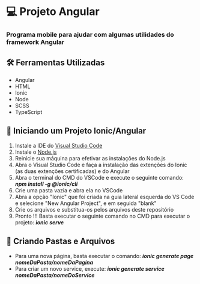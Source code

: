 # :computer: Projeto Angular 
### Programa mobile para ajudar com algumas utilidades do framework Angular

## 🛠️ Ferramentas Utilizadas

* Angular
* HTML
* Ionic
* Node
* SCSS
* TypeScript

## 🚀 Iniciando um Projeto Ionic/Angular

1. Instale a IDE do [Visual Studio Code](https://code.visualstudio.com/)
2. Instale o [Node.js](https://nodejs.org/)
3. Reinicie sua máquina para efetivar as instalações do Node.js
4. Abra o Visual Studio Code e faça a instalação das extenções do Ionic (as duas extenções certificadas) e do Angular
5. Abra o terminal do CMD do VSCode e execute o seguinte comando:  **_npm install -g @ionic/cli_**
6. Crie uma pasta vazia e abra ela no VSCode
7. Abra a opção "Ionic" que foi criada na guia lateral esquerda do VS Code e selecione "New Angular Project", e em seguida "blank"
8. Crie os arquivos e substitua-os pelos arquivos deste repositório
9. Pronto !!! Basta executar o seguinte comando no CMD para executar o projeto: **_ionic serve_**

## 📁 Criando Pastas e Arquivos

* Para uma nova página, basta executar o comando: **_ionic generate page nomeDaPasta/nomeDaPagina_**
* Para criar um novo service, execute: **_ionic generate service nomeDaPasta/nomeDoService_**


